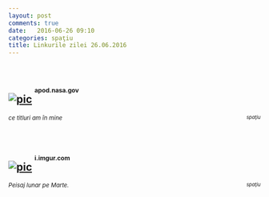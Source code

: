 ```yaml
---
layout: post
comments: true
date:   2016-06-26 09:10
categories: spaţiu
title: Linkurile zilei 26.06.2016
---
```

<br/>

## [![pic](http://apod.nasa.gov/apod/image/1606/Jun21-2016-FullBlend2048.jpg)](http://apod.nasa.gov/apod/image/1606/Jun21-2016-FullBlend2048.jpg) <sup><sup><sup>apod.nasa.gov</sup></sup></sup>  
<span style="float: left;" ><sup>_ce titluri am în mine_</sup></span><span style="float: right;" ><sup><sup>_spaţiu_</sup></sup></span>
<br/>
<br/>
<br/>

## [![pic](http://i.imgur.com/HO0YGIH.png)](http://i.imgur.com/HO0YGIH.png) <sup><sup><sup>i.imgur.com</sup></sup></sup>  
<span style="float: left;" ><sup>_Peisaj lunar pe Marte._</sup></span><span style="float: right;" ><sup><sup>_spaţiu_</sup></sup></span>
<br/>
